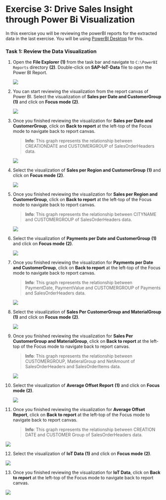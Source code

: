 # Exercise 3: Drive Sales Insight through Power Bi Visualization

In this exercise you will be reviewing the powerBI reports for the extracted data in the last exercise. You will be using [PowerBI Desktop](https://powerbi.microsoft.com/en-us/desktop/) for this.

### Task 1: Review the Data Visualization

1. Open the **File Explorer** **(1)** from the task bar and navigate to `C:\PowerBI Reports` directory **(2)**. Double-click on **SAP-IoT-Data** file to open the Power BI Report.

   ![](media/auto-ex3-step1.png)
   
2. You can start reviewing the visualization from the report canvas of Power BI. Select the visualization of **Sales per Date and CustomerGroup** **(1)** and click on **Focus mode** **(2)**.

   ![](media/auto-ex3-step2.png)
   
3. Once you finished reviewing the visualization for **Sales per Date and CustomerGroup**, click on **Back to report** at the left-top of the Focus mode to navigate back to report canvas.

   > **Info**: This graph represents the relationship between CREATIONDATE and CUSTOMERGROUP of SalesOrderHeaders data.

   ![](media/auto-ex3-step3.png)
   
4. Select the visualization of **Sales per Region and CustomerGroup** **(1)** and click on **Focus mode** **(2)**.

   ![](media/auto-ex3-step4.png)
   
5. Once you finished reviewing the visualization for **Sales per Region and CustomerGroup**, click on **Back to report** at the left-top of the Focus mode to navigate back to report canvas.

   > **Info**: This graph represents the relationship between CITYNAME and CUSTOMERGROUP of SalesOrderHeaders data.

   ![](media/auto-ex3-step5.png)
   
6. Select the visualization of **Payments per Date and CustomerGroup** **(1)** and click on **Focus mode** **(2)**.

   ![](media/auto-ex3-step6.png)
   
7. Once you finished reviewing the visualization for **Payments per Date and CustomerGroup**, click on **Back to report** at the left-top of the Focus mode to navigate back to report canvas.

   > **Info**: This graph represents the relationship between PaymentDate, PaymentValue and CUSTOMERGROUP of Payments and SalesOrderHeaders data.

   ![](media/auto-ex3-step7.png)
   
8. Select the visualization of **Sales Per CustomerGroup and MaterialGroup** **(1)** and click on **Focus mode** **(2)**.

   ![](media/auto-ex3-step8.png)
   
9. Once you finished reviewing the visualization for **Sales Per CustomerGroup and MaterialGroup**, click on **Back to report** at the left-top of the Focus mode to navigate back to report canvas.

   > **Info**: This graph represents the relationship between CUSTOMERGROUP, MatieralGroup and NetAmount of SalesOrderHeaders and SalesOrderItems data.

   ![](media/auto-ex3-step9.png)
   
10. Select the visualization of **Average Offset Report** **(1)** and click on **Focus mode** **(2)**.

    ![](media/auto-ex3-step10.png)
   
11. Once you finished reviewing the visualization for **Average Offset Report**, click on **Back to report** at the left-top of the Focus mode to navigate back to report canvas.

    > **Info**: This graph represents the relationship between CREATION DATE and CUSTOMER Group of SalesOrderHeaders data.

   ![](media/auto-ex3-step11.png)
   
12. Select the visualization of **IoT Data** **(1)** and click on **Focus mode** **(2)**.

   ![](media/auto-ex3-step12.png)
   
13. Once you finished reviewing the visualization for **IoT Data**, click on **Back to report** at the left-top of the Focus mode to navigate back to report canvas.

   ![](media/auto-ex3-step13.png)
